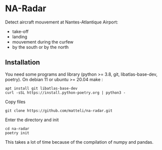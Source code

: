 NA-Radar
========
Detect aircraft mouvement at Nantes-Atlantique Airport:
- take-off
- landing
- mouvement during the curfew
- by the south or by the north

Installation
------------
You need some programs and library (python >= 3.8, git, libatlas-base-dev, poetry).
On debian 11 or ubuntu >= 20.04 make :
```
apt install git libatlas-base-dev
curl -sSL https://install.python-poetry.org | python3 -
```
Copy files
```
git clone https://github.com/matteli/na-radar.git
```
Enter the directory and init
```
cd na-radar
poetry init
```
This takes a lot of time because of the compilation of numpy and pandas.
